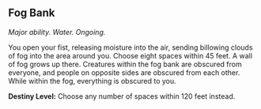 ## Fog Bank

_Major ability. Water. Ongoing._

You open your fist, releasing moisture into the air, sending billowing clouds of fog into the area around you. Choose eight spaces within 45 feet. A wall of fog grows up there. Creatures within the fog bank are obscured from everyone, and people on opposite sides are obscured from each other. While within the fog, everything is obscured to you.

**Destiny Level:**
Choose any number of spaces within 120 feet instead.
